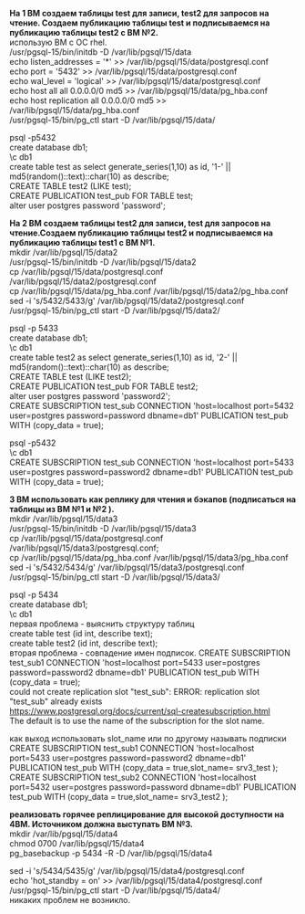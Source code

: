 **На 1 ВМ создаем таблицы test для записи, test2 для запросов на чтение. Создаем публикацию таблицы test и подписываемся на публикацию таблицы test2 с ВМ №2.**  
использую ВМ с ОС rhel.  
/usr/pgsql-15/bin/initdb -D /var/lib/pgsql/15/data  
echo listen_addresses = \'*\' >> /var/lib/pgsql/15/data/postgresql.conf  
echo port = \'5432\' >> /var/lib/pgsql/15/data/postgresql.conf  
echo wal_level = \'logical\' >> /var/lib/pgsql/15/data/postgresql.conf  
echo host all all 0.0.0.0/0 md5 >> /var/lib/pgsql/15/data/pg_hba.conf  
echo host replication all 0.0.0.0/0 md5 >> /var/lib/pgsql/15/data/pg_hba.conf  
/usr/pgsql-15/bin/pg_ctl start -D /var/lib/pgsql/15/data/  

psql -p5432  
create database db1;  
\c db1  
create table test as  select  generate_series(1,10) as id, '1-' || md5(random()::text)::char(10) as describe;  
CREATE TABLE test2 (LIKE test);  
CREATE PUBLICATION test_pub FOR TABLE test;  
alter user postgres password 'password';  

**На 2 ВМ создаем таблицы test2 для записи, test для запросов на чтение.Создаем публикацию таблицы test2 и подписываемся на публикацию таблицы test1 с ВМ №1.**  
mkdir /var/lib/pgsql/15/data2  
/usr/pgsql-15/bin/initdb -D /var/lib/pgsql/15/data2  
cp /var/lib/pgsql/15/data/postgresql.conf /var/lib/pgsql/15/data2/postgresql.conf  
cp /var/lib/pgsql/15/data/pg_hba.conf /var/lib/pgsql/15/data2/pg_hba.conf  
sed -i 's/5432/5433/g' /var/lib/pgsql/15/data2/postgresql.conf  
/usr/pgsql-15/bin/pg_ctl start -D /var/lib/pgsql/15/data2/  

psql -p 5433  
create database db1;  
\c db1  
create table test2 as  select  generate_series(1,10) as id, '2-' || md5(random()::text)::char(10) as describe;  
CREATE TABLE test (LIKE test2);  
CREATE PUBLICATION test_pub FOR TABLE test2;  
alter user postgres password 'password2';  
CREATE SUBSCRIPTION test_sub CONNECTION 'host=localhost port=5432 user=postgres password=password dbname=db1'  PUBLICATION test_pub WITH (copy_data = true);  

psql -p5432  
\c db1  
CREATE SUBSCRIPTION test_sub CONNECTION 'host=localhost port=5433 user=postgres password=password2 dbname=db1'  PUBLICATION test_pub WITH (copy_data = true);  

**3 ВМ использовать как реплику для чтения и бэкапов (подписаться на таблицы из ВМ №1 и №2 ).**  
mkdir /var/lib/pgsql/15/data3  
/usr/pgsql-15/bin/initdb -D /var/lib/pgsql/15/data3  
cp /var/lib/pgsql/15/data/postgresql.conf /var/lib/pgsql/15/data3/postgresql.conf;  
cp /var/lib/pgsql/15/data/pg_hba.conf /var/lib/pgsql/15/data3/pg_hba.conf  
sed -i 's/5432/5434/g' /var/lib/pgsql/15/data3/postgresql.conf  
/usr/pgsql-15/bin/pg_ctl start -D /var/lib/pgsql/15/data3/  

psql -p 5434  
create database db1;  
\c db1  
первая проблема - выяснить структуру таблиц    
create table test (id int, describe text);  
create table test2 (id int, describe text);  
вторая проблема - совпадение имен подписок. 
CREATE SUBSCRIPTION test_sub1 CONNECTION 'host=localhost port=5433 user=postgres password=password2 dbname=db1'  PUBLICATION test_pub WITH (copy_data = true);  
could not create replication slot "test_sub": ERROR:  replication slot "test_sub" already exists  
https://www.postgresql.org/docs/current/sql-createsubscription.html  
The default is to use the name of the subscription for the slot name.  

как выход использовать slot_name или по другому называть подписки  
CREATE SUBSCRIPTION test_sub1 CONNECTION 'host=localhost port=5433 user=postgres password=password2 dbname=db1'  PUBLICATION test_pub WITH (copy_data = true,slot_name= srv3_test );  
CREATE SUBSCRIPTION test_sub2 CONNECTION 'host=localhost port=5432 user=postgres password=password dbname=db1'  PUBLICATION test_pub WITH (copy_data = true,slot_name= srv3_test2 );  

**реализовать горячее реплицирование для высокой доступности на 4ВМ. Источником должна выступать ВМ №3.**  
mkdir /var/lib/pgsql/15/data4  
chmod 0700 /var/lib/pgsql/15/data4  
pg_basebackup -p 5434 -R -D /var/lib/pgsql/15/data4  

sed -i 's/5434/5435/g' /var/lib/pgsql/15/data4/postgresql.conf  
echo 'hot_standby = on' >> /var/lib/pgsql/15/data4/postgresql.conf  
/usr/pgsql-15/bin/pg_ctl start -D /var/lib/pgsql/15/data4/  
никаких проблем не возникло.  
